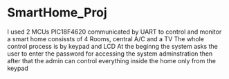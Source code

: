 # SmartHome_Proj
I used 2 MCUs PIC18F4620 communicated by UART to control and monitor a smart home consissts of 4 Rooms, central A/C and a TV
The whole control process is by keypad and LCD
At the beginng the system asks the user to enter the password for accessing the system adminstration then after that the admin
can control everything inside the home only from the keypad

